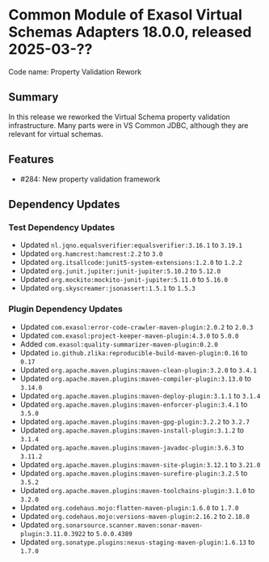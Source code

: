 # Common Module of Exasol Virtual Schemas Adapters 18.0.0, released 2025-03-??

Code name: Property Validation Rework

## Summary

In this release we reworked the Virtual Schema property validation infrastructure. Many parts were in VS Common JDBC, although they are relevant for virtual schemas.

## Features

* #284: New property validation framework

## Dependency Updates

### Test Dependency Updates

* Updated `nl.jqno.equalsverifier:equalsverifier:3.16.1` to `3.19.1`
* Updated `org.hamcrest:hamcrest:2.2` to `3.0`
* Updated `org.itsallcode:junit5-system-extensions:1.2.0` to `1.2.2`
* Updated `org.junit.jupiter:junit-jupiter:5.10.2` to `5.12.0`
* Updated `org.mockito:mockito-junit-jupiter:5.11.0` to `5.16.0`
* Updated `org.skyscreamer:jsonassert:1.5.1` to `1.5.3`

### Plugin Dependency Updates

* Updated `com.exasol:error-code-crawler-maven-plugin:2.0.2` to `2.0.3`
* Updated `com.exasol:project-keeper-maven-plugin:4.3.0` to `5.0.0`
* Added `com.exasol:quality-summarizer-maven-plugin:0.2.0`
* Updated `io.github.zlika:reproducible-build-maven-plugin:0.16` to `0.17`
* Updated `org.apache.maven.plugins:maven-clean-plugin:3.2.0` to `3.4.1`
* Updated `org.apache.maven.plugins:maven-compiler-plugin:3.13.0` to `3.14.0`
* Updated `org.apache.maven.plugins:maven-deploy-plugin:3.1.1` to `3.1.4`
* Updated `org.apache.maven.plugins:maven-enforcer-plugin:3.4.1` to `3.5.0`
* Updated `org.apache.maven.plugins:maven-gpg-plugin:3.2.2` to `3.2.7`
* Updated `org.apache.maven.plugins:maven-install-plugin:3.1.2` to `3.1.4`
* Updated `org.apache.maven.plugins:maven-javadoc-plugin:3.6.3` to `3.11.2`
* Updated `org.apache.maven.plugins:maven-site-plugin:3.12.1` to `3.21.0`
* Updated `org.apache.maven.plugins:maven-surefire-plugin:3.2.5` to `3.5.2`
* Updated `org.apache.maven.plugins:maven-toolchains-plugin:3.1.0` to `3.2.0`
* Updated `org.codehaus.mojo:flatten-maven-plugin:1.6.0` to `1.7.0`
* Updated `org.codehaus.mojo:versions-maven-plugin:2.16.2` to `2.18.0`
* Updated `org.sonarsource.scanner.maven:sonar-maven-plugin:3.11.0.3922` to `5.0.0.4389`
* Updated `org.sonatype.plugins:nexus-staging-maven-plugin:1.6.13` to `1.7.0`
